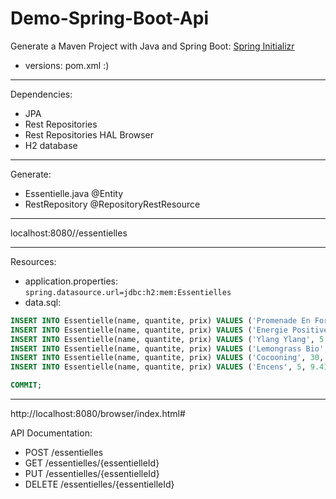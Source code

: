 # Demo-Spring-Boot-Api
Generate a Maven Project with Java and Spring Boot: [Spring Initializr](https://www.start.spring.io)
* versions: pom.xml :)
***

Dependencies:
* JPA
* Rest Repositories
* Rest Repositories HAL Browser
* H2 database
***
Generate: 
* Essentielle.java
@Entity
* RestRepository @RepositoryRestResource
***
localhost:8080//essentielles
***
Resources:
* application.properties:
```spring.datasource.url=jdbc:h2:mem:Essentielles```
* data.sql:
```SQL
INSERT INTO Essentielle(name, quantite, prix) VALUES ('Promenade En Foret', 30, 9.37);
INSERT INTO Essentielle(name, quantite, prix) VALUES ('Energie Positive', 30, 9.37);
INSERT INTO Essentielle(name, quantite, prix) VALUES ('Ylang Ylang', 5.10, 6.64);
INSERT INTO Essentielle(name, quantite, prix) VALUES ('Lemongrass Bio', 5.10, 6.64);
INSERT INTO Essentielle(name, quantite, prix) VALUES ('Cocooning', 30, 9.37);
INSERT INTO Essentielle(name, quantite, prix) VALUES ('Encens', 5, 9.41);

COMMIT;
```
***
 http://localhost:8080/browser/index.html#

API Documentation:
* POST /essentielles
* GET /essentielles/{essentielleId}
* PUT /essentielles/{essentielleId}
* DELETE /essentielles/{essentielleId}


